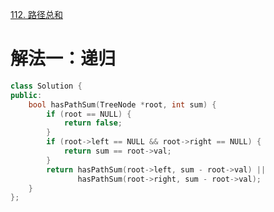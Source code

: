 [112. 路径总和](https://leetcode-cn.com/problems/path-sum/description/)



# 解法一：递归

```C++
class Solution {
public:
    bool hasPathSum(TreeNode *root, int sum) {
        if (root == NULL) {
            return false;
        }
        if (root->left == NULL && root->right == NULL) {
            return sum == root->val;
        }
        return hasPathSum(root->left, sum - root->val) ||
               hasPathSum(root->right, sum - root->val);
    }
};
```
